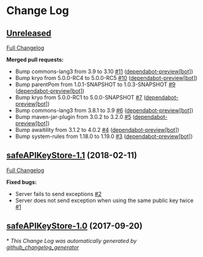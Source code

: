 # Change Log

## [Unreleased](https://github.com/vatbub/safeAPIKeyStore/tree/HEAD)

[Full Changelog](https://github.com/vatbub/safeAPIKeyStore/compare/safeAPIKeyStore-1.1...HEAD)

**Merged pull requests:**

- Bump commons-lang3 from 3.9 to 3.10 [\#11](https://github.com/vatbub/safeAPIKeyStore/pull/11) ([dependabot-preview[bot]](https://github.com/apps/dependabot-preview))
- Bump kryo from 5.0.0-RC4 to 5.0.0-RC5 [\#10](https://github.com/vatbub/safeAPIKeyStore/pull/10) ([dependabot-preview[bot]](https://github.com/apps/dependabot-preview))
- Bump parentPom from 1.0.1-SNAPSHOT to 1.0.3-SNAPSHOT [\#9](https://github.com/vatbub/safeAPIKeyStore/pull/9) ([dependabot-preview[bot]](https://github.com/apps/dependabot-preview))
- Bump kryo from 5.0.0-RC1 to 5.0.0-SNAPSHOT [\#7](https://github.com/vatbub/safeAPIKeyStore/pull/7) ([dependabot-preview[bot]](https://github.com/apps/dependabot-preview))
- Bump commons-lang3 from 3.8.1 to 3.9 [\#6](https://github.com/vatbub/safeAPIKeyStore/pull/6) ([dependabot-preview[bot]](https://github.com/apps/dependabot-preview))
- Bump maven-jar-plugin from 3.0.2 to 3.2.0 [\#5](https://github.com/vatbub/safeAPIKeyStore/pull/5) ([dependabot-preview[bot]](https://github.com/apps/dependabot-preview))
- Bump awaitility from 3.1.2 to 4.0.2 [\#4](https://github.com/vatbub/safeAPIKeyStore/pull/4) ([dependabot-preview[bot]](https://github.com/apps/dependabot-preview))
- Bump system-rules from 1.18.0 to 1.19.0 [\#3](https://github.com/vatbub/safeAPIKeyStore/pull/3) ([dependabot-preview[bot]](https://github.com/apps/dependabot-preview))

## [safeAPIKeyStore-1.1](https://github.com/vatbub/safeAPIKeyStore/tree/safeAPIKeyStore-1.1) (2018-02-11)
[Full Changelog](https://github.com/vatbub/safeAPIKeyStore/compare/safeAPIKeyStore-1.0...safeAPIKeyStore-1.1)

**Fixed bugs:**

- Server fails to send exceptions [\#2](https://github.com/vatbub/safeAPIKeyStore/issues/2)
- Server does not send exception when using the same public key twice [\#1](https://github.com/vatbub/safeAPIKeyStore/issues/1)

## [safeAPIKeyStore-1.0](https://github.com/vatbub/safeAPIKeyStore/tree/safeAPIKeyStore-1.0) (2017-09-20)


\* *This Change Log was automatically generated by [github_changelog_generator](https://github.com/skywinder/Github-Changelog-Generator)*